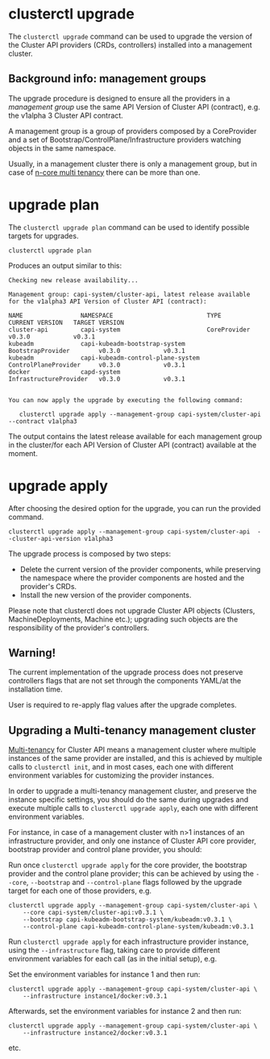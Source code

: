 # clusterctl upgrade

The `clusterctl upgrade` command can be used to upgrade the version of the Cluster API providers (CRDs, controllers)
installed into a management cluster.

## Background info: management groups

The upgrade procedure is designed to ensure all the providers in a *management group* use the same
API Version of Cluster API (contract), e.g. the v1alpha 3 Cluster API contract.

A management group is a group of providers composed by a CoreProvider and a set of Bootstrap/ControlPlane/Infrastructure
providers watching objects in the same namespace.

Usually, in a management cluster there is only a management group, but in case of [n-core multi tenancy](init.md#multi-tenancy) 
there can be more than one.

# upgrade plan

The `clusterctl upgrade plan` command can be used to identify possible targets for upgrades.


```shell
clusterctl upgrade plan
```

Produces an output similar to this:

```shell
Checking new release availability...

Management group: capi-system/cluster-api, latest release available for the v1alpha3 API Version of Cluster API (contract):

NAME                NAMESPACE                          TYPE                     CURRENT VERSION   TARGET VERSION
cluster-api         capi-system                        CoreProvider             v0.3.0            v0.3.1
kubeadm             capi-kubeadm-bootstrap-system      BootstrapProvider        v0.3.0            v0.3.1
kubeadm             capi-kubeadm-control-plane-system  ControlPlaneProvider     v0.3.0            v0.3.1
docker              capd-system                        InfrastructureProvider   v0.3.0            v0.3.1


You can now apply the upgrade by executing the following command:

   clusterctl upgrade apply --management-group capi-system/cluster-api  --contract v1alpha3
```

The output contains the latest release available for each management group in the cluster/for each API Version of Cluster API (contract)
available at the moment.

# upgrade apply

After choosing the desired option for the upgrade, you can run the provided command.

```shell
clusterctl upgrade apply --management-group capi-system/cluster-api  --cluster-api-version v1alpha3
```

The upgrade process is composed by two steps:

* Delete the current version of the provider components, while preserving the namespace where the provider components 
  are hosted and the provider's CRDs.
* Install the new version of the provider components.

Please note that clusterctl does not upgrade Cluster API objects (Clusters, MachineDeployments, Machine etc.); upgrading 
such objects are the responsibility of the provider's controllers.

<aside class="note warning">

<h1>Warning!</h1>

The current implementation of the upgrade process does not preserve controllers flags that are not set through the
components YAML/at the installation time.

User is required to re-apply flag values after the upgrade completes.

</aside>


## Upgrading a Multi-tenancy management cluster

[Multi-tenancy](init.md#multi-tenancy) for Cluster API means a management cluster where multiple instances of the same
provider are installed, and this is achieved by multiple calls to `clusterctl init`, and in most cases, each one with
different environment variables for customizing the provider instances.

In order to upgrade a multi-tenancy management cluster, and preserve the instance specific settings, you should do
the same during upgrades and execute multiple calls to `clusterctl upgrade apply`, each one with different environment
variables. 

For instance, in case of a management cluster with n>1 instances of an infrastructure provider, and only one instance
of Cluster API core provider, bootstrap provider and control plane provider, you should:

Run once `clusterctl upgrade apply` for the core provider, the bootstrap provider and the control plane provider; 
this can be achieved by using the `--core`, `--bootstrap` and `--control-plane` flags followed by the upgrade target 
for each one of those providers, e.g.
  
```shell
clusterctl upgrade apply --management-group capi-system/cluster-api \
    --core capi-system/cluster-api:v0.3.1 \
    --bootstrap capi-kubeadm-bootstrap-system/kubeadm:v0.3.1 \
    --control-plane capi-kubeadm-control-plane-system/kubeadm:v0.3.1 
```

Run `clusterctl upgrade apply` for each infrastructure provider instance, using the `--infrastructure` flag, 
taking care to provide different environment variables for each call (as in the initial setup), e.g.
  
Set the environment variables for instance 1 and then run:

```shell
clusterctl upgrade apply --management-group capi-system/cluster-api \
    --infrastructure instance1/docker:v0.3.1  
```
  
Afterwards, set the environment variables for instance 2 and then run:
  
```shell
clusterctl upgrade apply --management-group capi-system/cluster-api \
    --infrastructure instance2/docker:v0.3.1  
```
  
etc.

